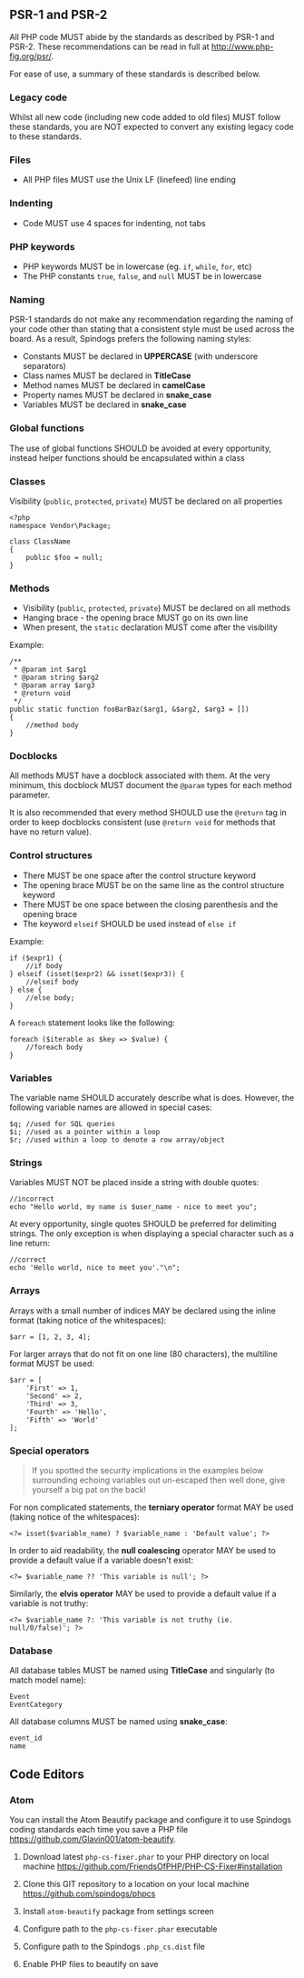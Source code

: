 ## PSR-1 and PSR-2

All PHP code MUST abide by the standards as described by PSR-1 and PSR-2. These recommendations can be read in full at http://www.php-fig.org/psr/.

For ease of use, a summary of these standards is described below.

### Legacy code

Whilst all new code (including new code added to old files) MUST follow these standards, you are NOT expected to convert any existing legacy code to these standards.

### Files

* All PHP files MUST use the Unix LF (linefeed) line ending

### Indenting

* Code MUST use 4 spaces for indenting, not tabs

### PHP keywords

* PHP keywords MUST be in lowercase (eg. `if`, `while`, `for`, etc)
* The PHP constants `true`, `false`, and `null` MUST be in lowercase

### Naming

PSR-1 standards do not make any recommendation regarding the naming of your code other than stating that a consistent style must be used across the board. As a result, Spindogs prefers the following naming styles:

* Constants MUST be declared in **UPPERCASE** (with underscore separators)
* Class names MUST be declared in **TitleCase**
* Method names MUST be declared in **camelCase**
* Property names MUST be declared in **snake_case**
* Variables MUST be declared in **snake_case**

### Global functions

The use of global functions SHOULD be avoided at every opportunity, instead helper functions should be encapsulated within a class

### Classes

Visibility (`public`, `protected`, `private`) MUST be declared on all properties

    <?php
    namespace Vendor\Package;

    class ClassName
    {
        public $foo = null;
    }

### Methods

* Visibility (`public`, `protected`, `private`) MUST be declared on all methods
* Hanging brace - the opening brace MUST go on its own line
* When present, the `static` declaration MUST come after the visibility

Example:

    /**
     * @param int $arg1
     * @param string $arg2
     * @param array $arg3
     * @return void
     */
    public static function fooBarBaz($arg1, &$arg2, $arg3 = [])
    {
        //method body
    }

### Docblocks

All methods MUST have a docblock associated with them. At the very minimum, this docblock MUST document the `@param` types for each method parameter.

It is also recommended that every method SHOULD use the `@return` tag in order to keep docblocks consistent (use `@return void` for methods that have no return value).

### Control structures

* There MUST be one space after the control structure keyword
* The opening brace MUST be on the same line as the control structure keyword
* There MUST be one space between the closing parenthesis and the opening brace
* The keyword `elseif` SHOULD be used instead of `else if`

Example:

    if ($expr1) {
        //if body
    } elseif (isset($expr2) && isset($expr3)) {
        //elseif body
    } else {
        //else body;
    }

A `foreach` statement looks like the following:

    foreach ($iterable as $key => $value) {
        //foreach body
    }

### Variables

The variable name SHOULD accurately describe what is does. However, the following variable names are allowed in special cases:

    $q; //used for SQL queries
    $i; //used as a pointer within a loop
    $r; //used within a loop to denote a row array/object

### Strings

Variables MUST NOT be placed inside a string with double quotes:

    //incorrect
    echo "Hello world, my name is $user_name - nice to meet you";

At every opportunity, single quotes SHOULD be preferred for delimiting strings. The only exception is when displaying a special character such as a line return:

    //correct
    echo 'Hello world, nice to meet you'."\n";

### Arrays

Arrays with a small number of indices MAY be declared using the inline format (taking notice of the whitespaces):

    $arr = [1, 2, 3, 4];

For larger arrays that do not fit on one line (80 characters), the multiline format MUST be used:

    $arr = [
        'First' => 1,
        'Second' => 2,
        'Third' => 3,
        'Fourth' => 'Hello',
        'Fifth' => 'World'
    ];

### Special operators

> If you spotted the security implications in the examples below surrounding echoing variables out un-escaped then well done, give yourself a big pat on the back!

For non complicated statements, the **terniary operator** format MAY be used (taking notice of the whitespaces):

    <?= isset($variable_name) ? $variable_name : 'Default value'; ?>

In order to aid readability, the **null coalescing** operator MAY be used to provide a default value if a variable doesn't exist:

    <?= $variable_name ?? 'This variable is null'; ?>

Similarly, the **elvis operator** MAY be used to provide a default value if a variable is not truthy:

    <?= $variable_name ?: 'This variable is not truthy (ie. null/0/false)'; ?>

### Database

All database tables MUST be named using **TitleCase** and singularly (to match model name):

    Event
    EventCategory

All database columns MUST be named using **snake_case**:

    event_id
    name

## Code Editors

### Atom

You can install the Atom Beautify package and configure it to use Spindogs coding standards each time you save a PHP file https://github.com/Glavin001/atom-beautify.

1. Download latest `php-cs-fixer.phar` to your PHP directory on local machine https://github.com/FriendsOfPHP/PHP-CS-Fixer#installation

2. Clone this GIT repository to a location on your local machine https://github.com/spindogs/phpcs

3. Install `atom-beautify` package from settings screen

4. Configure path to the `php-cs-fixer.phar` executable

5. Configure path to the Spindogs `.php_cs.dist` file

6. Enable PHP files to beautify on save
